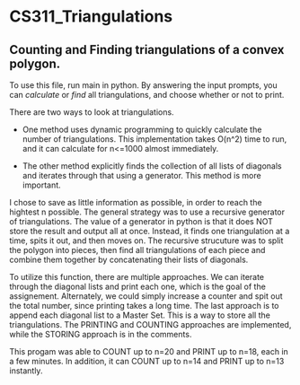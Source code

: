 # CS311_Triangulations
## Counting and Finding triangulations of a convex polygon.

To use this file, run main in python. By answering the input prompts, you can *calculate* or *find* all triangulations, and choose whether or not to print.

There are two ways to look at triangulations. 

- One method uses dynamic programming to quickly calculate the number of triangulations. This implementation takes O(n^2) time to run, and it can calculate for n<=1000 almost immediately.

- The other method explicitly finds the collection of all lists of diagonals and iterates through that using a generator. This method is more important.

I chose to save as little information as possible, in order to reach the hightest n possible. The general strategy was to use a recursive generator of triangulations. The value of a generator in python is that it does NOT store the result and output all at once. Instead, it finds one triangulation at a time, spits it out, and then moves on. The recursive strucuture was to split the polygon into pieces, then find all triangulations of each piece and combine them together by concatenating their lists of diagonals.

To utilize this function, there are multiple approaches. We can iterate through the diagonal lists and print each one, which is the goal of the assignement. Alternately, we could simply increase a counter and spit out the total number, since printing takes a long time. The last approach is to append each diagonal list to a Master Set. This is a way to store all the triangulations. The PRINTING and COUNTING approaches are implemented, while the STORING approach is in the comments.

This progam was able to COUNT up to n=20 and PRINT up to n=18, each in a few minutes. In addition, it can COUNT up to n=14 and PRINT up to n=13 instantly.
